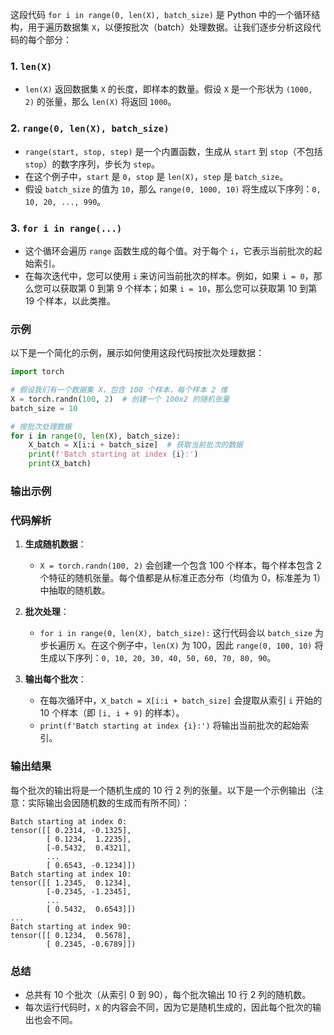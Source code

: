 这段代码 `for i in range(0, len(X), batch_size)` 是 Python 中的一个循环结构，用于遍历数据集 `X`，以便按批次（batch）处理数据。让我们逐步分析这段代码的每个部分：

### 1. `len(X)`

- `len(X)` 返回数据集 `X` 的长度，即样本的数量。假设 `X` 是一个形状为 `(1000, 2)` 的张量，那么 `len(X)` 将返回 `1000`。

### 2. `range(0, len(X), batch_size)`

- `range(start, stop, step)` 是一个内置函数，生成从 `start` 到 `stop`（不包括 `stop`）的数字序列，步长为 `step`。
- 在这个例子中，`start` 是 `0`，`stop` 是 `len(X)`，`step` 是 `batch_size`。
- 假设 `batch_size` 的值为 `10`，那么 `range(0, 1000, 10)` 将生成以下序列：`0, 10, 20, ..., 990`。

### 3. `for i in range(...)`

- 这个循环会遍历 `range` 函数生成的每个值。对于每个 `i`，它表示当前批次的起始索引。
- 在每次迭代中，您可以使用 `i` 来访问当前批次的样本。例如，如果 `i = 0`，那么您可以获取第 0 到第 9 个样本；如果 `i = 10`，那么您可以获取第 10 到第 19 个样本，以此类推。

### 示例

以下是一个简化的示例，展示如何使用这段代码按批次处理数据：

```python
import torch

# 假设我们有一个数据集 X，包含 100 个样本，每个样本 2 维
X = torch.randn(100, 2)  # 创建一个 100x2 的随机张量
batch_size = 10

# 按批次处理数据
for i in range(0, len(X), batch_size):
    X_batch = X[i:i + batch_size]  # 获取当前批次的数据
    print(f'Batch starting at index {i}:')
    print(X_batch)
```

### 输出示例

### 代码解析

1. **生成随机数据**：
   - `X = torch.randn(100, 2)` 会创建一个包含 100 个样本，每个样本包含 2 个特征的随机张量。每个值都是从标准正态分布（均值为 0，标准差为 1）中抽取的随机数。

2. **批次处理**：
   - `for i in range(0, len(X), batch_size):` 这行代码会以 `batch_size` 为步长遍历 `X`。在这个例子中，`len(X)` 为 100，因此 `range(0, 100, 10)` 将生成以下序列：`0, 10, 20, 30, 40, 50, 60, 70, 80, 90`。

3. **输出每个批次**：
   - 在每次循环中，`X_batch = X[i:i + batch_size]` 会提取从索引 `i` 开始的 10 个样本（即 `[i, i + 9]` 的样本）。
   - `print(f'Batch starting at index {i}:')` 将输出当前批次的起始索引。

### 输出结果

每个批次的输出将是一个随机生成的 10 行 2 列的张量。以下是一个示例输出（注意：实际输出会因随机数的生成而有所不同）：

```
Batch starting at index 0:
tensor([[ 0.2314, -0.1325],
        [ 0.1234,  1.2235],
        [-0.5432,  0.4321],
        ...
        [ 0.6543, -0.1234]])
Batch starting at index 10:
tensor([[ 1.2345,  0.1234],
        [-0.2345, -1.2345],
        ...
        [ 0.5432,  0.6543]])
...
Batch starting at index 90:
tensor([[ 0.1234,  0.5678],
        [ 0.2345, -0.6789]])
```

### 总结

- 总共有 10 个批次（从索引 0 到 90），每个批次输出 10 行 2 列的随机数。
- 每次运行代码时，`X` 的内容会不同，因为它是随机生成的，因此每个批次的输出也会不同。